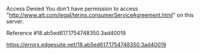 Access Denied
You don't have permission to access "http://www.att.com/legal/terms.consumerServiceAgreement.html" on this server.

Reference #18.ab5ed617.1754748350.3ad40019

https://errors.edgesuite.net/18.ab5ed617.1754748350.3ad40019